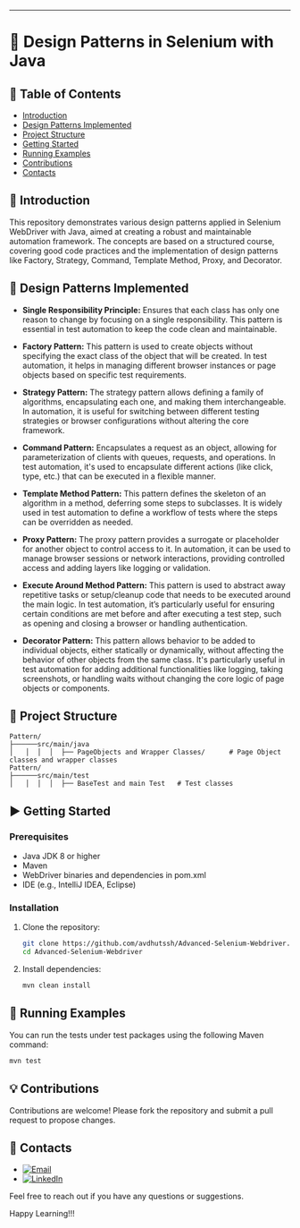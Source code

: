 <!--
    #/**
    # * @author Avdhut Shirgaonkar
    # * Email: avdhut.ssh@gmail.com
    # * LinkedIn: https://www.linkedin.com/in/avdhut-shirgaonkar-811243136/
    # */
    #/***************************************************/
-->

---

# 🎨 Design Patterns in Selenium with Java

## 📑 Table of Contents

- [Introduction](#introduction)
- [Design Patterns Implemented](#DesignPatternsImplemented)
- [Project Structure](#project-structure)
- [Getting Started](#getting-started)
- [Running Examples](#running-tests)
- [Contributions](#contributions)
- [Contacts](#contacts)

## 📖 Introduction

This repository demonstrates various design patterns applied in Selenium WebDriver with Java, aimed at creating a robust and maintainable automation framework. The concepts are based on a structured course, covering good code practices and the implementation of design patterns like Factory, Strategy, Command, Template Method, Proxy, and Decorator.

## 🎨 Design Patterns Implemented

- **Single Responsibility Principle:** Ensures that each class has only one reason to change by focusing on a single responsibility. This pattern is essential in test automation to keep the code clean and maintainable.

- **Factory Pattern:** This pattern is used to create objects without specifying the exact class of the object that will be created. In test automation, it helps in managing different browser instances or page objects based on specific test requirements.

- **Strategy Pattern:** The strategy pattern allows defining a family of algorithms, encapsulating each one, and making them interchangeable. In automation, it is useful for switching between different testing strategies or browser configurations without altering the core framework.

- **Command Pattern:** Encapsulates a request as an object, allowing for parameterization of clients with queues, requests, and operations. In test automation, it's used to encapsulate different actions (like click, type, etc.) that can be executed in a flexible manner.

- **Template Method Pattern:** This pattern defines the skeleton of an algorithm in a method, deferring some steps to subclasses. It is widely used in test automation to define a workflow of tests where the steps can be overridden as needed.

- **Proxy Pattern:** The proxy pattern provides a surrogate or placeholder for another object to control access to it. In automation, it can be used to manage browser sessions or network interactions, providing controlled access and adding layers like logging or validation.

- **Execute Around Method Pattern:** This pattern is used to abstract away repetitive tasks or setup/cleanup code that needs to be executed around the main logic. In test automation, it’s particularly useful for ensuring certain conditions are met before and after executing a test step, such as opening and closing a browser or handling authentication.

- **Decorator Pattern:** This pattern allows behavior to be added to individual objects, either statically or dynamically, without affecting the behavior of other objects from the same class. It's particularly useful in test automation for adding additional functionalities like logging, taking screenshots, or handling waits without changing the core logic of page objects or components.

## 📁 Project Structure

```plaintext
Pattern/
├──────src/main/java
│   │  │  │  ├── PageObjects and Wrapper Classes/      # Page Object classes and wrapper classes
Pattern/
├──────src/main/test
│   │  │  │  ├── BaseTest and main Test   # Test classes
```

## ▶️ Getting Started

### Prerequisites

- Java JDK 8 or higher
- Maven
- WebDriver binaries and dependencies in pom.xml
- IDE (e.g., IntelliJ IDEA, Eclipse)

### Installation

1. Clone the repository:

   ```bash
   git clone https://github.com/avdhutssh/Advanced-Selenium-Webdriver.git
   cd Advanced-Selenium-Webdriver
   ```

2. Install dependencies:

   ```bash
   mvn clean install
   ```

## 🚀 Running Examples

You can run the tests under test packages using the following Maven command:

```bash
mvn test
```

## 💡 Contributions

Contributions are welcome! Please fork the repository and submit a pull request to propose changes.

## 📧 Contacts

- [![Email](https://img.shields.io/badge/Email-avdhut.ssh@gmail.com-green)](mailto:avdhut.ssh@gmail.com)
- [![LinkedIn](https://img.shields.io/badge/LinkedIn-Profile-blue)](https://www.linkedin.com/in/avdhut-shirgaonkar-811243136/)

Feel free to reach out if you have any questions or suggestions.

Happy Learning!!!
